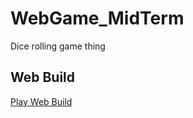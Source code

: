 # WebGame_MidTerm
Dice rolling game thing

## Web Build
[Play Web Build](https://abbynode.github.io/WebGame_MidTerm/)
